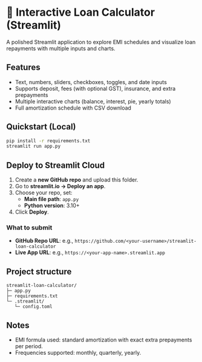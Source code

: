 # 💸 Interactive Loan Calculator (Streamlit)

A polished Streamlit application to explore EMI schedules and visualize loan repayments with multiple inputs and charts.

## Features
- Text, numbers, sliders, checkboxes, toggles, and date inputs
- Supports deposit, fees (with optional GST), insurance, and extra prepayments
- Multiple interactive charts (balance, interest, pie, yearly totals)
- Full amortization schedule with CSV download

## Quickstart (Local)

```bash
pip install -r requirements.txt
streamlit run app.py
```

## Deploy to Streamlit Cloud

1. Create a **new GitHub repo** and upload this folder.
2. Go to **streamlit.io -> Deploy an app**.
3. Choose your repo, set:
   - **Main file path**: `app.py`
   - **Python version**: 3.10+
4. Click **Deploy**.

### What to submit
- **GitHub Repo URL**: e.g., `https://github.com/<your-username>/streamlit-loan-calculator`
- **Live App URL**: e.g., `https://<your-app-name>.streamlit.app`

## Project structure
```
streamlit-loan-calculator/
├─ app.py
├─ requirements.txt
└─ .streamlit/
   └─ config.toml
```

## Notes
- EMI formula used: standard amortization with exact extra prepayments per period.
- Frequencies supported: monthly, quarterly, yearly.